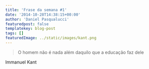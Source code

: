 ```yaml
---
title: 'Frase da semana #1'
date: '2014-10-28T14:38:15+00:00'
author: 'Daniel Pasqualucci'
featuredpost: false
templatekey: blog-post
tags: []
featuredImage: ../static/images/kant.png
---
```


> O homem não é nada além daquilo que a educação faz dele

Immanuel Kant

